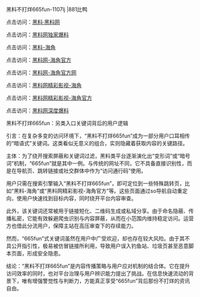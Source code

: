 黑料不打烊665fun-1107lj |881比鸭

点击访问：<a href="https://heiliaolvzlu3.pages.dev">黑料·黑料网</a>

点击访问：<a href="https://heiliaoyvnrda.pages.dev">黑料网独家爆料</a>

点击访问：<a href="https://heiliaoryrhyu.pages.dev">黑料-海角</a>

点击访问：<a href="https://heiliaox6jgh3.pages.dev">黑料网-海角官方</a>

点击访问：<a href="https://heiliaoxfe5rb.pages.dev">黑料网-海角官方网</a>

点击访问：<a href="https://heiliao5s28gk.pages.dev">黑料网精彩影视-海角</a>

点击访问：<a href="https://heiliao9wsbg3.pages.dev">黑料网精彩影视-海角官方</a>

点击访问：<a href="https://heiliaoubleqx.pages.dev">黑料网深度爆料</a>

黑料不打烊665fun：另类入口关键词背后的用户逻辑

引言：在复杂多变的访问环境下，“黑料不打烊665fun”成为一部分用户口耳相传的“暗语式”关键词。这类看似无意义的组合，实则隐藏着获取内容的关键路径。

主体：为了绕开搜索屏蔽和关键词过滤，黑料类平台逐渐演化出“变形词”或“暗号词”机制，“665fun”就是其中一例。与传统的网址不同，它不具备直接识别性，而是在导航页、跳转链接或社交群体中作为“访问通行码”使用。

用户只需在搜索引擎输入“黑料不打烊665fun”，即可定位到一些特殊跳转页，比如“黑料-海角”或“黑料网精彩影视-海角官方”等。这些页面通过so导航自动重定向，使用户快速找到目标内容，同时绕开平台内容审查。

此外，该关键词还常被用于链接短化、二维码生成或私域分享。由于命名隐蔽、传播私密，它能有效躲避爬虫识别与内容屏蔽，从而在小范围内维持稳定访问。运营方也借此分流用户，保障主站在高压审查下的存续能力。

然而，“665fun”式关键词虽然在用户中广受欢迎，却也存在较大风险。由于其不具公开指引性，极易被仿冒链接所利用，导致用户误入钓鱼站、垃圾页甚至恶意脚本页面，形成安全隐患。

结论：“黑料不打烊665fun”是内容传播策略与用户应对机制的结合体。它在提升访问效率的同时，也对平台治理与用户辨识能力提出了挑战。在信息快速流动的背景下，唯有增强警觉性与判断力，方能真正享受“665fun”背后那份不打烊的资讯自由。
